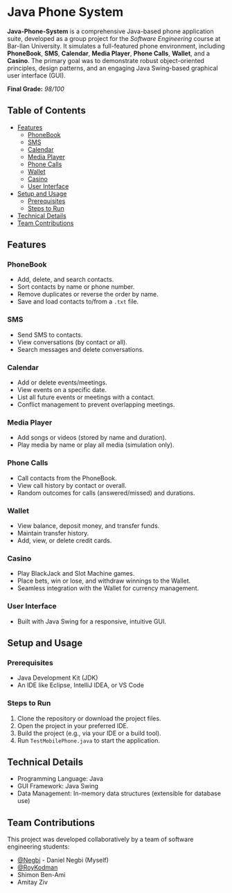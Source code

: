 # Java Phone System

**Java-Phone-System** is a comprehensive Java-based phone application suite, developed as a group project for the *Software Engineering* course at Bar-Ilan University. It simulates a full-featured phone environment, including **PhoneBook**, **SMS**, **Calendar**, **Media Player**, **Phone Calls**, **Wallet**, and a **Casino**. The primary goal was to demonstrate robust object-oriented principles, design patterns, and an engaging Java Swing-based graphical user interface (GUI).

**Final Grade:** *98/100*

## Table of Contents
- [Features](#features)
  - [PhoneBook](#phonebook)
  - [SMS](#sms)
  - [Calendar](#calendar)
  - [Media Player](#media-player)
  - [Phone Calls](#phone-calls)
  - [Wallet](#wallet)
  - [Casino](#casino)
  - [User Interface](#user-interface)
- [Setup and Usage](#setup-and-usage)
  - [Prerequisites](#prerequisites)
  - [Steps to Run](#steps-to-run)
- [Technical Details](#technical-details)
- [Team Contributions](#team-contributions)

## Features

### PhoneBook
- Add, delete, and search contacts.
- Sort contacts by name or phone number.
- Remove duplicates or reverse the order by name.
- Save and load contacts to/from a `.txt` file.

### SMS
- Send SMS to contacts.
- View conversations (by contact or all).
- Search messages and delete conversations.

### Calendar
- Add or delete events/meetings.
- View events on a specific date.
- List all future events or meetings with a contact.
- Conflict management to prevent overlapping meetings.

### Media Player
- Add songs or videos (stored by name and duration).
- Play media by name or play all media (simulation only).

### Phone Calls
- Call contacts from the PhoneBook.
- View call history by contact or overall.
- Random outcomes for calls (answered/missed) and durations.

### Wallet
- View balance, deposit money, and transfer funds.
- Maintain transfer history.
- Add, view, or delete credit cards.

### Casino
- Play BlackJack and Slot Machine games.
- Place bets, win or lose, and withdraw winnings to the Wallet.
- Seamless integration with the Wallet for currency management.

### User Interface
- Built with Java Swing for a responsive, intuitive GUI.

## Setup and Usage

### Prerequisites
- Java Development Kit (JDK)
- An IDE like Eclipse, IntelliJ IDEA, or VS Code

### Steps to Run
1. Clone the repository or download the project files.
2. Open the project in your preferred IDE.
3. Build the project (e.g., via your IDE or a build tool).
4. Run `TestMobilePhone.java` to start the application.

## Technical Details
- Programming Language: Java
- GUI Framework: Java Swing
- Data Management: In-memory data structures (extensible for database use)

## Team Contributions
This project was developed collaboratively by a team of software engineering students:
- [@Negbi](https://github.com/RoyKodman) - Daniel Negbi (Myself)
- [@RoyKodman](https://github.com/RoyKodman)
- Shimon Ben-Ami
- Amitay Ziv
